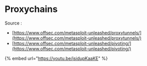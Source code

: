 # Proxychains

Source :&#x20;

* [https://www.offsec.com/metasploit-unleashed/proxytunnels/](https://www.offsec.com/metasploit-unleashed/proxytunnels/)
* [https://www.offsec.com/metasploit-unleashed/pivoting/](https://www.offsec.com/metasploit-unleashed/pivoting/)

{% embed url="https://youtu.be/jsidupKaaKE" %}
